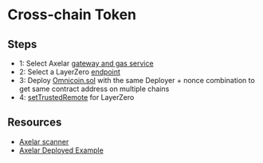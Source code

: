 # Cross-chain Token

## Steps
- 1: Select Axelar [gateway and gas service](https://docs.axelar.dev/resources/testnet)
- 2: Select a LayerZero [endpoint](https://layerzero.gitbook.io/docs/technical-reference/testnet/testnet-addresses)
- 3: Deploy [Omnicoin.sol](contracts/Omnicoin.sol) with the same Deployer + nonce combination to get same contract address on multiple chains
- 4: [setTrustedRemote](https://layerzero.gitbook.io/docs/evm-guides/master/set-trusted-remotes) for LayerZero

## Resources
- [Axelar scanner](https://testnet.axelarscan.io/gmp/search)
- [Axelar Deployed Example](https://testnet.axelarscan.io/gmp/search?contractAddress=0x8Fd796794910F0F7C28e9d84E8E4D3eD50Ba069a)